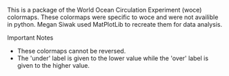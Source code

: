 This is a package of the World Ocean Circulation Experiment (woce) colormaps. These colormaps were specific to woce and were not availible in python. Megan Siwak used MatPlotLib to recreate them for data analysis.

Important Notes
- These colormaps cannot be reversed.
- The 'under' label is given to the lower value while the 'over' label is given to the higher value.